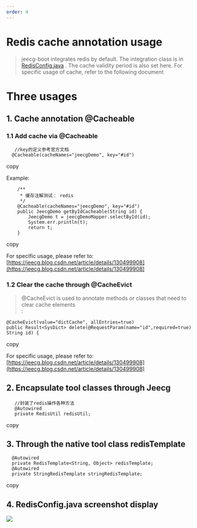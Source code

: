 ```yaml
---
order: 4
---
```


# Redis cache annotation usage

> jeecg-boot integrates redis by default. The integration class is in [RedisConfig.java](https://github.com/jeecgboot/jeecg-boot-starter/blob/master/jeecg-boot-common/src/main/java/org/jeecg/common/modules/redis/config/RedisConfig.java) . The cache validity period is also set here. For specific usage of cache, refer to the following document

# Three usages

## 1\. Cache annotation @Cacheable

### 1.1 Add cache via @Cacheable

```
   //key的定义参考官方文档
  @Cacheable(cacheNames="jeecgDemo", key="#id")
```

copy

Example:

```
    /**
	 * 缓存注解测试： redis
	 */
	@Cacheable(cacheNames="jeecgDemo", key="#id")
	public JeecgDemo getByIdCacheable(String id) {
		JeecgDemo t = jeecgDemoMapper.selectById(id);
		System.err.println(t);
		return t;
	}
```

copy

For specific usage, please refer to: [https://jeecg.blog.csdn.net/article/details/130499908](https://jeecg.blog.csdn.net/article/details/130499908)

### 1.2 Clear the cache through @CacheEvict

> @CacheEvict is used to annotate methods or classes that need to clear cache elements  
> :

```
@CacheEvict(value="dictCache", allEntries=true)
public Result<SysDict> delete(@RequestParam(name="id",required=true) String id) {
```

copy

For specific usage, please refer to: [https://jeecg.blog.csdn.net/article/details/130499908](https://jeecg.blog.csdn.net/article/details/130499908)

## 2\. Encapsulate tool classes through Jeecg

```
   //封装了redis操作各种方法
   @Autowired
   private RedisUtil redisUtil;
```

copy

## 3\. Through the native tool class redisTemplate

```
  @Autowired
  private RedisTemplate<String, Object> redisTemplate;
  @Autowired
  private StringRedisTemplate stringRedisTemplate;
```

copy

## 4\. RedisConfig.java screenshot display

![](https://upload.jeecg.com/jeecg/help/jeecgback/topwrite/assets/image_1683251491868.png)
